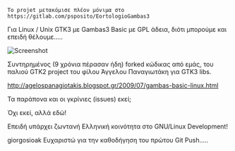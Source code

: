 
    Το projet μετακόμισε πλέον μόνιμα στο https://gitlab.com/psposito/EortologioGambas3

Για Linux / Unix GTK3 με Gambas3 Basic με GPL άδεια, διότι μπορούμε και επειδή θέλουμε.....

![Screenshot](https://i.imgur.com/izHkgtGl.png)

Συντηρημένος (9 χρόνια πέρασαν ήδη) forked κώδικας από εμάς, του παλιού GTK2 project του φίλου Άγγελου Παναγιωτάκη για GTK3 libs.

http://agelospanagiotakis.blogspot.gr/2009/07/gambas-basic-linux.html

Τα παράπονα και οι γκρίνιες (issues) εκεί;

Όχι εκεί, αλλά εδώ!

Επειδή υπάρχει ζωντανή Ελληνική κοινότητα στο GNU/Linux Development!

giorgosioak Ευχαριστώ για την καθοδήγηση του πρώτου Git Push.....
